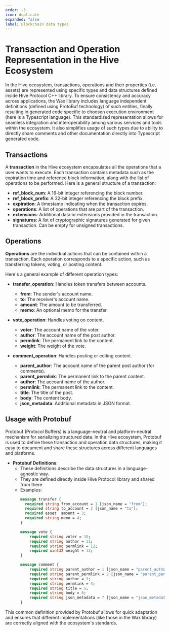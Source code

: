 ```yaml
---
order: -3
icon: duplicate
expanded: false
label: Blockchain data types
---
```


# Transaction and Operation Representation in the Hive Ecosystem

In the Hive ecosystem, transactions, operations and their properties (i.e. assets) are represented using specific types and data structures defined inside Hive Protocol C++ library. To ensure consistency and accuracy across applications, the Wax library includes language independent definitions (defined using ProtoBuf technology) of such entities, finally resulting in generated code specific to choosen execution environment (here is a Typescript language). This standardized representation allows for seamless integration and interoperability among various services and tools within the ecosystem. It also simplifies usage of such types due to ability to directly share comments and other documentation directly into Typescript generated code.

## Transactions

A **transaction** in the Hive ecosystem encapsulates all the operations that a user wants to execute. Each transaction contains metadata such as the expiration time and reference block information, along with the list of operations to be performed. Here is a general structure of a transaction:

- **ref_block_num**: A 16-bit integer referencing the block number.
- **ref_block_prefix**: A 32-bit integer referencing the block prefix.
- **expiration**: A timestamp indicating when the transaction expires.
- **operations**: A list of operations that are part of the transaction.
- **extensions**: Additional data or extensions provided in the transaction.
- **signatures**: A list of cryptographic signatures generated for given transaction. Can be empty for unsigned transactions.

## Operations

**Operations** are the individual actions that can be contained within a transaction. Each operation corresponds to a specific action, such as transferring tokens, voting, or posting content.

Here's a general example of different operation types:

- **transfer_operation**: Handles token transfers between accounts.
  - **from**: The sender's account name.
  - **to**: The receiver's account name.
  - **amount**: The amount to be transferred.
  - **memo**: An optional memo for the transfer.

- **vote_operation**: Handles voting on content.
  - **voter**: The account name of the voter.
  - **author**: The account name of the post author.
  - **permlink**: The permanent link to the content.
  - **weight**: The weight of the vote.

- **comment_operation**: Handles posting or editing content.
  - **parent_author**: The account name of the parent post author (for comments).
  - **parent_permlink**: The permanent link to the parent content.
  - **author**: The account name of the author.
  - **permlink**: The permanent link to the content.
  - **title**: The title of the post.
  - **body**: The content body.
  - **json_metadata**: Additional metadata in JSON format.

## Usage with Protobuf

Protobuf (Protocol Buffers) is a language-neutral and platform-neutral mechanism for serializing structured data. In the Hive ecosystem, Protobuf is used to define these transaction and operation data structures, making it easy to document and share these structures across different languages and platforms.

- **Protobuf Definitions**:
  - These definitions describe the data structures in a language-agnostic way.
  - They are defined directly inside Hive Protocol library and shared from there
  - Examples:
    ```protobuf
    message transfer {
      required string from_account = 1 [json_name = "from"];
      required string to_account = 2 [json_name = "to"];
      required asset  amount = 3;
      required string memo = 4;
    }

    message vote {
        required string voter = 10;
        required string author = 11;
        required string permlink = 12;
        required uint32 weight = 13;
    }

    message comment {
        required string parent_author = 1 [json_name = "parent_author"];
        required string parent_permlink = 2 [json_name = "parent_permlink"];
        required string author = 3;
        required string permlink = 4;
        required string title = 5;
        required string body = 6;
        required string json_metadata = 7 [json_name = "json_metadata"];
    }
    ```

This common definition provided by Protobuf allows for quick adaptation and ensures that different implementations (like those in the Wax library) are correctly aligned with the ecosystem's standards.